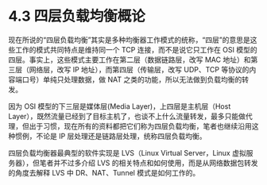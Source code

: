 # 4.3 四层负载均衡概论

现在所说的“四层负载均衡”其实是多种均衡器工作模式的统称，“四层”的意思是这些工作的模式共同特点是维持同一个 TCP 连接，而不是说它只工作在 OSI 模型的四层。事实上，这些模式主要工作在第二层（数据链路层，改写 MAC 地址）和第三层（网络层，改写 IP 地址），而第四层（传输层，改写 UDP、TCP 等协议的内容端口号）单纯只处理数据，做 NAT 之类的功能，所以无法做到负载均衡的转发。

因为 OSI 模型的下三层是媒体层(Media Layer)，上四层是主机层（Host Layer），既然流量已经到了目标主机了，也谈不上什么流量转发，最多只能做代理，但出于习惯，现在所有的资料都把它们称为四层负载均衡，笔者也继续沿用这种惯例，不论是 IP 层处理还是链路层处理，统称四层负载均衡。

四层负载均衡器最典型的软件实现是 LVS（Linux Virtual Server，Linux 虚拟服务器），但笔者并不过多介绍 LVS 的相关特点和如何使用，而是从网络数据包转发的角度去解释 LVS 中 DR、NAT、Tunnel 模式是如何工作的。
